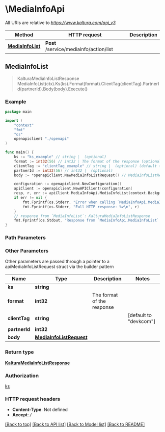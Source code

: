 # \MediaInfoApi

All URIs are relative to *https://www.kaltura.com/api_v3*

Method | HTTP request | Description
------------- | ------------- | -------------
[**MediaInfoList**](MediaInfoApi.md#MediaInfoList) | **Post** /service/mediainfo/action/list | 



## MediaInfoList

> KalturaMediaInfoListResponse MediaInfoList(ctx).Ks(ks).Format(format).ClientTag(clientTag).PartnerId(partnerId).Body(body).Execute()





### Example

```go
package main

import (
    "context"
    "fmt"
    "os"
    openapiclient "./openapi"
)

func main() {
    ks := "ks_example" // string |  (optional)
    format := int32(56) // int32 | The format of the response (optional)
    clientTag := "clientTag_example" // string |  (optional) (default to "devkcom")
    partnerId := int32(56) // int32 |  (optional)
    body := *openapiclient.NewMediaInfoListRequest() // MediaInfoListRequest |  (optional)

    configuration := openapiclient.NewConfiguration()
    apiClient := openapiclient.NewAPIClient(configuration)
    resp, r, err := apiClient.MediaInfoApi.MediaInfoList(context.Background()).Ks(ks).Format(format).ClientTag(clientTag).PartnerId(partnerId).Body(body).Execute()
    if err != nil {
        fmt.Fprintf(os.Stderr, "Error when calling `MediaInfoApi.MediaInfoList``: %v\n", err)
        fmt.Fprintf(os.Stderr, "Full HTTP response: %v\n", r)
    }
    // response from `MediaInfoList`: KalturaMediaInfoListResponse
    fmt.Fprintf(os.Stdout, "Response from `MediaInfoApi.MediaInfoList`: %v\n", resp)
}
```

### Path Parameters



### Other Parameters

Other parameters are passed through a pointer to a apiMediaInfoListRequest struct via the builder pattern


Name | Type | Description  | Notes
------------- | ------------- | ------------- | -------------
 **ks** | **string** |  | 
 **format** | **int32** | The format of the response | 
 **clientTag** | **string** |  | [default to &quot;devkcom&quot;]
 **partnerId** | **int32** |  | 
 **body** | [**MediaInfoListRequest**](MediaInfoListRequest.md) |  | 

### Return type

[**KalturaMediaInfoListResponse**](KalturaMediaInfoListResponse.md)

### Authorization

[ks](../README.md#ks)

### HTTP request headers

- **Content-Type**: Not defined
- **Accept**: */*

[[Back to top]](#) [[Back to API list]](../README.md#documentation-for-api-endpoints)
[[Back to Model list]](../README.md#documentation-for-models)
[[Back to README]](../README.md)

